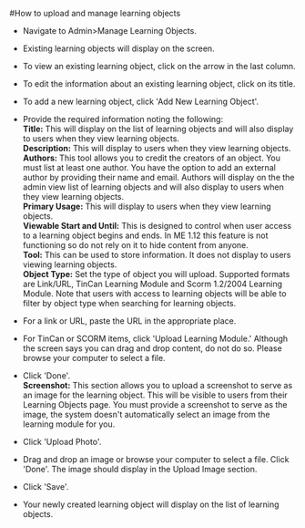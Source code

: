 #How to upload and manage learning objects
* Navigate to Admin>Manage Learning Objects.  
* Existing learning objects will display on the screen.  
* To view an existing learning object, click on the arrow in the last column.  
* To edit the information about an existing learning object, click on its title.
* To add a new learning object, click 'Add New Learning Object'.  
* Provide the required information noting the following:  
**Title:** This will display on the list of learning objects and will also display to users when they view learning objects.  
**Description:**  This will display to users when they view learning objects.  
**Authors:** This tool allows you to credit the creators of an object.  You must list at least one author.  You have the option to add an external author by providing their name and email.  Authors will display on the the admin view list of learning objects and will also display to users when they view learning objects.  
**Primary Usage:** This will display to users when they view learning objects.  
**Viewable Start and Until:** This is designed to control when user access to a learning object begins and ends.  In ME 1.12 this feature is not functioning so do not rely on it to hide content from anyone.  
**Tool:** This can be used to store information.  It does not display to users viewing learning objects.  
**Object Type:**  Set the type of object you will upload.  Supported formats are Link/URL, TinCan Learning Module and Scorm 1.2/2004 Learning Module.  Note that users with access to learning objects will be able to filter by object type when searching for learning objects.   
* For a link or URL, paste the URL in the appropriate place.  
* For TinCan or SCORM items, click 'Upload Learning Module.' Although the screen says you can drag and drop content, do not do so.  Please browse your computer to select a file.  
* Click 'Done'.  
**Screenshot:**  This section allows you to upload a screenshot to serve as an image for the learning object.  This will be visible to users from their Learning Objects page.  You must provide a screenshot to serve as the image, the system doesn't automatically select an image from the learning module for you.  
* Click 'Upload Photo'.  
* Drag and drop an image or browse your computer to select a file.  Click 'Done'.  The image should display in the Upload Image section.
* Click 'Save'.

* Your newly created learning object will display on the list of learning objects.
